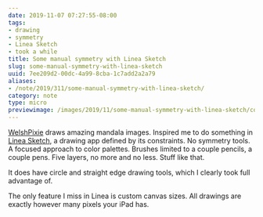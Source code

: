 ```yaml
---
date: 2019-11-07 07:27:55-08:00
tags:
- drawing
- symmetry
- Linea Sketch
- took a while
title: Some manual symmetry with Linea Sketch
slug: some-manual-symmetry-with-linea-sketch
uuid: 7ee209d2-00dc-4a99-8cba-1c7add2a2a79
aliases:
- /note/2019/311/some-manual-symmetry-with-linea-sketch/
category: note
type: micro
previewimage: /images/2019/11/some-manual-symmetry-with-linea-sketch/cover.jpg
---
```

[WelshPixie][] draws amazing mandala images. Inspired me to do something in [Linea Sketch][], a drawing app defined
by its constraints. No symmetry tools. A focused approach to color palettes. Brushes limited to a couple
pencils, a couple pens. Five layers, no more and no less. Stuff like that.

It does have circle and straight edge drawing tools, which I clearly took full advantage of.

The only feature I miss in Linea is custom canvas sizes. All drawings are exactly however many pixels your
iPad has.

[WelshPixie]: http://delsdoodles.com/
[Linea Sketch]: https://linea-app.com/